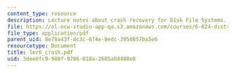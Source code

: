 ```yaml
---
content_type: resource
description: Lecture notes about crash recovery for Disk File Systems.
file: https://ol-ocw-studio-app-qa.s3.amazonaws.com/courses/6-824-distributed-computer-systems-engineering-spring-2006/3dee6fc9900f9786018a2605a84488e0_lec6_crash.pdf
file_type: application/pdf
parent_uid: 8e78a43f-dc3c-674e-0edc-395d857ba5e6
resourcetype: Document
title: lec6_crash.pdf
uid: 3dee6fc9-900f-9786-018a-2605a84488e0
---
```


